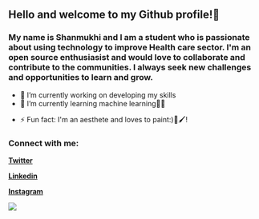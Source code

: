## Hello and welcome to my Github profile!👋 
### My name is Shanmukhi and I am a student who is passionate about using technology to improve Health care sector. I'm an open source enthusiasist and would love to collaborate and contribute to the communities. I always seek new challenges and opportunities to learn and grow. 
<!--
**ShanmukhiKairuppala/ShanmukhiKairuppala** is a ✨ _special_ ✨ repository because its `README.md` (this file) appears on your GitHub profile.

Here are some ideas to get you started:-->

- 🔭 I’m currently working on developing my skills
- 🌱 I’m currently learning machine learning👩‍💻
<!--- 👯 I’m looking to collaborate on ...
- 🤔 I’m looking for help with ...
- 💬 Ask me about ...-->
<!--- 📫 How to reach me: ...
- 😄 Pronouns: ...-->
- ⚡ Fun fact: I'm an aesthete and loves to paint:)🎨🖌️!

###  Connect with me:
**[Twitter](https://twitter.com/Sirious_19)**

**[Linkedin](https://www.linkedin.com/in/shanmukhi-k-56535525b/)**

**[Instagram](https://www.instagram.com/shanmukhi_kairuppala/?next=%2F)**

<!--<div id="badges">
  <a href= "https://www.linkedin.com/in/shanmukhi-k-56535525b/">
    <img src="https://img.shields.io/badge/LinkedIn-blue?style=for-the-badge&logo=linkedin&logoColor=white" alt="LinkedIn Badge"/>
  </a>
  https://img.shields.io/badge/Instagram-E4405F?style=for-the-badge&logo=instagram&logoColor=white
  <img src="https://img.shields.io/badge/YouTube-red?style=for-the-badge&logo=youtube&logoColor=white" alt="Youtube Badge"/>
  <img src="https://img.shields.io/badge/Twitter-blue?style=for-the-badge&logo=twitter&logoColor=white" alt="Twitter Badge"/>
  https://img.shields.io/badge/Gmail-D14836?style=for-the-badge&logo=gmail&logoColor=white
</div>
-->
<img 
   src="https://github-readme-stats.vercel.app/api?username=ShanmukhiKairuppala&show_icons=true&theme=tokyonight" 
/>

